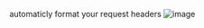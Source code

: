 automaticly format your request headers
![image](https://user-images.githubusercontent.com/107649934/222277454-62f038cf-0a14-4ddd-9406-f0f0565f5c5a.png)

